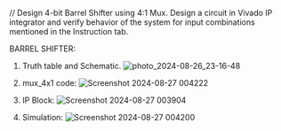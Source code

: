 // Design 4-bit Barrel Shifter using 4:1 Mux. Design a circuit in Vivado IP integrator and verify behavior of the system for input combinations mentioned in the Instruction tab.

BARREL SHIFTER: 
1) Truth table and Schematic.
![photo_2024-08-26_23-16-48](https://github.com/user-attachments/assets/3fc96e6a-8340-4162-a0e3-42c2aaf1bc21)

2) mux_4x1 code:
![Screenshot 2024-08-27 004222](https://github.com/user-attachments/assets/c1162120-064c-4d63-9cb6-eac59740825c)

3) IP Block:
![Screenshot 2024-08-27 003904](https://github.com/user-attachments/assets/ad38095b-9646-4d92-9f84-119d2ff6ae4e)

4) Simulation:
![Screenshot 2024-08-27 004200](https://github.com/user-attachments/assets/0766a14f-98c2-44e8-9800-40f50e3f9e69)



